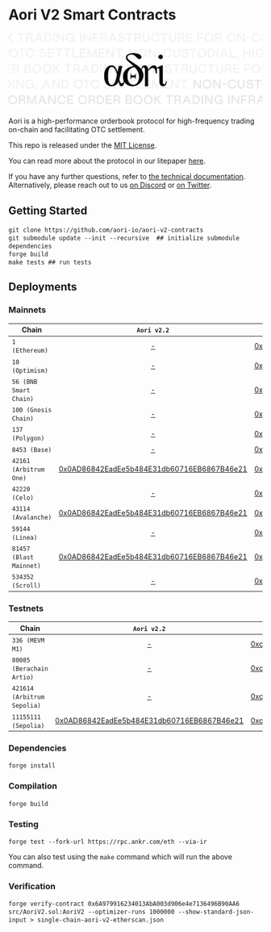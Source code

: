 # Aori V2 Smart Contracts

![.](assets/aori.svg)

Aori is a high-performance orderbook protocol for high-frequency trading on-chain and facilitating OTC settlement.

This repo is released under the [MIT License](LICENSE).

You can read more about the protocol in our litepaper [here](https://aori-io.notion.site/Aori-A-Litepaper-62f809b5c25c4798ad2c1d48d883e7bd?pvs=4).


If you have any further questions, refer to [the technical documentation](https://www.aori.io/developers). Alternatively, please reach out to us [on Discord](https://discord.gg/K37wkh2ZfR) or [on Twitter](https://twitter.com/aori_io).

## Getting Started

```
git clone https://github.com/aori-io/aori-v2-contracts
git submodule update --init --recursive  ## initialize submodule dependencies
forge build
make tests ## run tests
```

## Deployments

### Mainnets

| Chain | `Aori v2.2` | `Aori v2.1` | `Aori v2.0` |
| --- | :---: | :---: | :---: |
| `1 (Ethereum)` | [-]() | [0xcc1A0DA89593441571f35Dd99a0aC1856d3F1FB5](https://etherscan.io/address/0xcc1A0DA89593441571f35Dd99a0aC1856d3F1FB5#code) | [0x6A979916234013AbA003d906e4e7136496B90AA6](https://etherscan.io/address/0x6A979916234013AbA003d906e4e7136496B90AA6#code) | [0x6A979916234013AbA003d906e4e7136496B90AA6](https://etherscan.io/address/0x6A979916234013AbA003d906e4e7136496B90AA6#code) |
| `10 (Optimism) ` | [-]() | [0xcc1A0DA89593441571f35Dd99a0aC1856d3F1FB5](https://optimistic.etherscan.io/address/0xcc1A0DA89593441571f35Dd99a0aC1856d3F1FB5#code) | [-](-) |
| `56 (BNB Smart Chain) ` | [-]() | [0xcc1A0DA89593441571f35Dd99a0aC1856d3F1FB5](https://bscscan.com/address/0xcc1A0DA89593441571f35Dd99a0aC1856d3F1FB5#code) | [-](-) |
| `100 (Gnosis Chain) ` | [-]() | [0xcc1A0DA89593441571f35Dd99a0aC1856d3F1FB5](https://gnosisscan.io/address/0xcc1A0DA89593441571f35Dd99a0aC1856d3F1FB5#code) | [-](-) |
| `137 (Polygon) ` | [-]() | [0xcc1A0DA89593441571f35Dd99a0aC1856d3F1FB5](https://polygonscan.com/address/0xcc1A0DA89593441571f35Dd99a0aC1856d3F1FB5#code) | [-](-) |
| `8453 (Base)` | [-]() | [0xcc1A0DA89593441571f35Dd99a0aC1856d3F1FB5](https://basescan.org/address/0xcc1A0DA89593441571f35Dd99a0aC1856d3F1FB5#code) | [-]() |
| `42161 (Arbitrum One)` | [0x0AD86842EadEe5b484E31db60716EB6867B46e21](https://arbiscan.io/address/0x0AD86842EadEe5b484E31db60716EB6867B46e21#code) | [0xcc1A0DA89593441571f35Dd99a0aC1856d3F1FB5](https://arbiscan.io/address/0xcc1A0DA89593441571f35Dd99a0aC1856d3F1FB5#code) | [0x6A979916234013AbA003d906e4e7136496B90AA6](https://arbiscan.io/address/0x6A979916234013AbA003d906e4e7136496B90AA6#code) |
| `42220 (Celo)` | [-]() | [0xcc1A0DA89593441571f35Dd99a0aC1856d3F1FB5](https://celoscan.io/address/0xcc1A0DA89593441571f35Dd99a0aC1856d3F1FB5#code) | [-](-) |
| `43114 (Avalanche)` | [0x0AD86842EadEe5b484E31db60716EB6867B46e21](https://snowtrace.io/address/0x0AD86842EadEe5b484E31db60716EB6867B46e21#code) | [0xcc1A0DA89593441571f35Dd99a0aC1856d3F1FB5](https://snowtrace.io/address/0xcc1A0DA89593441571f35Dd99a0aC1856d3F1FB5#code) | [-](-) |
| `59144 (Linea)` | [-]() | [0xcc1A0DA89593441571f35Dd99a0aC1856d3F1FB5](https://lineascan.build/address/0xcc1A0DA89593441571f35Dd99a0aC1856d3F1FB5#code) | [-](-) |
| `81457 (Blast Mainnet)` | [0x0AD86842EadEe5b484E31db60716EB6867B46e21](https://blastscan.io/address/0x0AD86842EadEe5b484E31db60716EB6867B46e21#code) | [0xcc1A0DA89593441571f35Dd99a0aC1856d3F1FB5](https://blastscan.io/address/0xcc1A0DA89593441571f35Dd99a0aC1856d3F1FB5#code) | [-](-) |
| `534352 (Scroll)` | [-]() | [0xcc1A0DA89593441571f35Dd99a0aC1856d3F1FB5](https://scrollscan.com/address/0xcc1A0DA89593441571f35Dd99a0aC1856d3F1FB5#code) | [-](-) |

### Testnets

| Chain | `Aori v2.2` | `Aori v2.1` | `Aori v2.0` |
| --- | :---: | :---: | :---: |
| `336 (MEVM M1)` | [-]() | [0xcc1A0DA89593441571f35Dd99a0aC1856d3F1FB5]() | [-]() |
| `80085 (Berachain Artio) ` | [-]() | [0xcc1A0DA89593441571f35Dd99a0aC1856d3F1FB5](https://artio.beratrail.io/address/0xcc1A0DA89593441571f35Dd99a0aC1856d3F1FB5) | [-]() |
| `421614 (Arbitrum Sepolia)` | [-]() | [0xcc1A0DA89593441571f35Dd99a0aC1856d3F1FB5](https://sepolia.arbiscan.io/address/0xcc1A0DA89593441571f35Dd99a0aC1856d3F1FB5#code) | [0x6A979916234013AbA003d906e4e7136496B90AA6](https://sepolia.arbiscan.io/address/0x6A979916234013AbA003d906e4e7136496B90AA6#code) |
| `11155111 (Sepolia)` | [0x0AD86842EadEe5b484E31db60716EB6867B46e21](https://sepolia.etherscan.io/address/0x0AD86842EadEe5b484E31db60716EB6867B46e21#code) | [0xcc1A0DA89593441571f35Dd99a0aC1856d3F1FB5](https://sepolia.etherscan.io/address/0xcc1A0DA89593441571f35Dd99a0aC1856d3F1FB5#code) | [0x6A979916234013AbA003d906e4e7136496B90AA6](https://sepolia.etherscan.io/address/0x6A979916234013AbA003d906e4e7136496B90AA6#code) |

### Dependencies

```
forge install
```

### Compilation

```
forge build
```

### Testing

```
forge test --fork-url https://rpc.ankr.com/eth --via-ir
```

You can also test using the `make` command which will run the above command.

### Verification

```
forge verify-contract 0x6A979916234013AbA003d906e4e7136496B90AA6 src/AoriV2.sol:AoriV2 --optimizer-runs 1000000 --show-standard-json-input > single-chain-aori-v2-etherscan.json
```